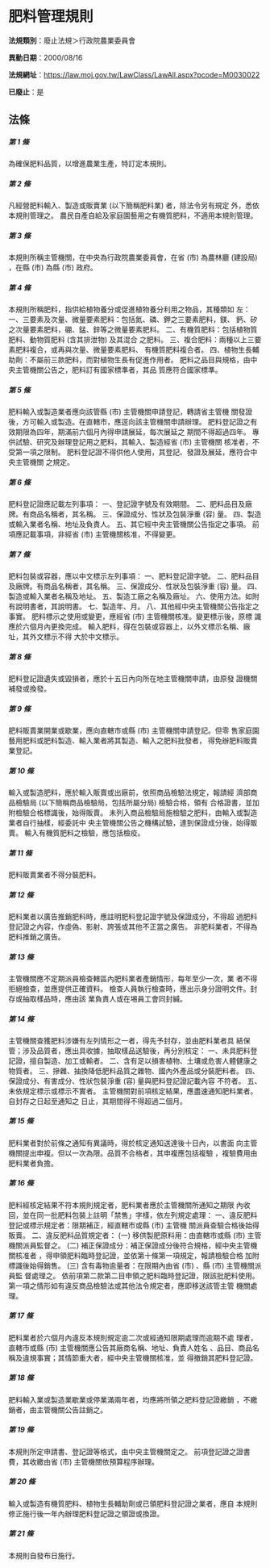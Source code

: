 # 肥料管理規則

**法規類別**：廢止法規＞行政院農業委員會

**異動日期**：2000/08/16  

**法規網址**：https://law.moj.gov.tw/LawClass/LawAll.aspx?pcode=M0030022

**已廢止**：是



## 法條
##### 第 1 條
為確保肥料品質，以增進農業生產，特訂定本規則。

##### 第 2 條
凡經營肥料輸入、製造或販賣業 (以下簡稱肥料業) 者，除法令另有規定
外，悉依本規則管理之。
農民自產自給及家庭園藝用之有機質肥料，不適用本規則管理。

##### 第 3 條
本規則所稱主管機關，在中央為行政院農業委員會，在省 (市) 為農林廳
 (建設局) ，在縣 (市) 為縣 (市) 政府。

##### 第 4 條
本規則所稱肥料，指供給植物養分或促進植物養分利用之物品，其種類如
左：
一、三要素及次量、微量要素肥料：包括氮、磷、鉀之三要素肥料，鎂、
    鈣、矽之次量要素肥料，硼、錳、鋅等之微量要素肥料。
二、有機質肥料：包括植物質肥料、動物質肥料 (含其排泄物) 及其混合
    之肥料。
三、複合肥料：兩種以上三要素肥料複合，或再與次量、微量要素肥料、
    有機質肥料複合者。
四、植物生長輔助劑：不屬前三款肥料，而對植物生長有促進作用者。
肥料之品目與規格，由中央主管機關公告之，肥料訂有國家標準者，其品
質應符合國家標準。


##### 第 5 條
肥料輸入或製造業者應向該管縣 (市) 主管機關申請登記，轉請省主管機
關發證後，方可輸入或製造。在直轄市，應逕向該主管機關申請辦理。
肥料登記證之有效期限為四年，期滿前六個月內得申請展延，每次展延之
期間不得超過四年。
專供試驗、研究及辦理登記用之肥料，其輸入、製造經省 (市) 主管機關
核准者，不受第一項之限制。
肥料登記證不得供他人使用，其登記、發證及展延，應符合中央主管機關
之規定。

##### 第 6 條
肥料登記證應記載左列事項：
一、登記證字號及有效期間。
二、肥料品目及廠牌。有商品名稱者，其名稱。
三、保證成分、性狀及包裝淨重 (容) 量。
四、製造或輸入業者名稱、地址及負責人。
五、其它經中央主管機關公告指定之事項。
前項應記載事項，非經省 (市) 主管機關核准，不得變更。


##### 第 7 條
肥料包裝或容器，應以中文標示左列事項：
一、肥料登記證字號。
二、肥料品目及廠牌。有商品名稱者，其名稱。
三、保證成分、性狀及包裝淨重 (容) 量。
四、製造或輸入業者名稱及地址。
五、製造工廠之名稱及廠址。
六、使用方法。如附有說明書者，其說明書。
七、製造年、月。
八、其他經中央主管機關公告指定之事實。
肥料標示之使用或變更，應經省 (市) 主管機關核准。變更標示後，原標
識應於六個月內更換完成。
輸入肥料，得在包裝或容器上，以外文標示名稱、廠址，其外文標示不得
大於中文標示。


##### 第 8 條
肥料登記證遺失或毀損者，應於十五日內向所在地主管機關申請，由原發
證機關補發或換發。

##### 第 9 條
肥料販賣業開業或歇業，應向直轄市或縣 (市) 主管機關申請登記。但零
售家庭園藝用肥料或肥料製造、輸入業者將其製造、輸入之肥料批發者，
得免辦肥料販賣業登記。

##### 第 10 條
輸入或製造肥料，應於輸入販賣或出廠前，依照商品檢驗法規定，報請經
濟部商品檢驗局 (以下簡稱商品檢驗局，包括所屬分局) 檢驗合格，領有
合格證書，並加附檢驗合格標識後，始得販賣。
未列入商品檢驗局施檢驗之肥料，由輸入或製造業者自行抽樣，經委託中
央主管機關公告之機構試驗，達到保證成分後，始得販賣。
輸入有機質肥料之檢驗，應包括檢疫。

##### 第 11 條
肥料販賣業者不得分裝肥料。

##### 第 12 條
肥料業者以廣告推銷肥料時，應註明肥料登記證字號及保證成分，不得超
過肥料登記證之內容，作虛偽、影射、誇張或其他不正當之廣告。
非肥料業者，不得為肥料推銷之廣告。

##### 第 13 條
主管機關應不定期派員檢查轄區內肥料業者產銷情形，每年至少一次，業
者不得拒絕檢查，並應提供正確資料。
檢查人員執行檢查時，應出示身分證明文件。封存或抽取樣品時，應由該
業負責人或在埸員工會同封緘。

##### 第 14 條
主管機關查獲肥料涉嫌有左列情形之一者，得先予封存，並由肥料業者具
結保管；涉及品質者，應出具收據，抽取樣品送驗後，再分別核定：
一、未具肥料登記證，擅自製造、加工或輸者。
二、含有足以損害植物、土壤或危害人體健康之物質者。
三、摻雜、抽換降低肥料品質之雜物、國內外產品或分裝肥料者。
四、保證成分、有害成分、性狀包裝淨重 (容) 量與肥料登記證記載內容
    不符者。
五、未依規定標示或標示不實者。
主管機關對前項核定結果，應盡速通知肥料業者。自封存之日起至通知之
日止，其期間得不得超過二個月。


##### 第 15 條
肥料業者對於前條之通知有異議時，得於核定通知送達後十日內，以書面
向主管機關提出申複。但以一次為限。品質不合格者，其申複應包括複驗
，複驗費用由肥料業者負擔。

##### 第 16 條
肥料經核定結果不符本規則規定者，肥料業者應於主管機關所通知之期限
內收回，並在同一批肥料包裝上註明「禁售」字樣，依左列規定處理：
一、違反肥料登記或標示規定者：限期補正，經直轄市或縣 (市) 主管機
    關派員查驗合格後始得販賣。
二、違反肥料品質規定者：
 (一) 移供製肥原料用：由直轄市或縣 (市) 主管機關派員監督之。
 (二) 補正保證成分：補正保證成分後符合規格，經中央主管機關核准者
      ，得申領肥料臨時登記證，並依第十條第一項規定，報請檢驗合格
      加附標識後始得銷售。
 (三) 含有毒物逾量者：在限期內由省 (市) 、縣 (市) 主管機關派員監
      督處理之。
依前項第二款第二目申領之肥料臨時登記證，限該批肥料使用。
第一項之情形如有違反商品檢驗法或其他法令規定者，應即移送該管主管
機關處理。


##### 第 17 條
肥料業者於六個月內違反本規則規定逾二次或經通知限期處理而逾期不處
理者，直轄市或縣 (市) 主管機關應公告其廠商名稱、地址、負責人姓名
、品目、商品名稱及違規事實；其情節重大者，經中央主管機關核准，並
得撤銷其肥料登記證。

##### 第 18 條
肥料輸入業或製造業歇業或停業滿兩年者，均應將所領之肥料登記證繳銷
，不繳銷者，由主管機關公告註銷之。

##### 第 19 條
本規則所定申請書、登記證等格式，由中央主管機關定之。
前項登記證之證書費，其收繳由省 (市) 主管機關依預算程序辦理。

##### 第 20 條
輸入或製造有機質肥料、植物生長輔助劑或已領肥料登記證之業者，應自
本規則修正施行後一年內辦理肥料登記證之領證或換證。

##### 第 21 條
本規則自發布日施行。


